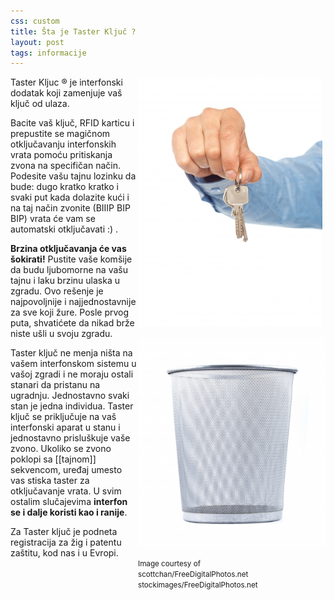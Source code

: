 ```yaml
---
css: custom
title: Šta je Taster Ključ ?
layout: post
tags: informacije
---
```


<div style="float:right">
<img src="/assets/images/news/kljucevi_stockimages.jpg"  />
<p>
<img src="/assets/images/news/kanta_scottchan.jpg" width="300"    style="display:block"/>
</p>
<small>
Image courtesy of
<br> scottchan/FreeDigitalPhotos.net
<br> stockimages/FreeDigitalPhotos.net
</small>
</div>

Taster Kljuc &reg; je interfonski dodatak koji zamenjuje vaš ključ od ulaza.
 
Bacite vaš ključ, RFID karticu i prepustite se magičnom otključavanju interfonskih vrata pomoću pritiskanja zvona na specifičan način. Podesite vašu tajnu lozinku da bude: dugo kratko kratko i svaki put kada dolazite kući i na taj način zvonite (BIIIP BIP BIP) vrata će vam se automatski otključavati :) .

**Brzina otključavanja će vas šokirati!** Pustite vaše komšije da budu ljubomorne na vašu tajnu i laku brzinu ulaska u zgradu. Ovo rešenje je najpovoljnije i najjednostavnije za sve koji žure. Posle prvog puta, shvatićete da nikad brže niste ušli u svoju zgradu. 

Taster ključ ne menja ništa na vašem interfonskom sistemu u vašoj zgradi i ne moraju ostali stanari da pristanu na ugradnju. Jednostavno svaki stan je jedna individua. Taster ključ se priključuje na vaš interfonski aparat u stanu i jednostavno prisluškuje vaše zvono. Ukoliko se zvono poklopi sa [[tajnom]] sekvencom, uređaj umesto vas stiska taster za otključavanje vrata. U svim ostalim slučajevima **interfon se i dalje koristi kao i ranije**.

Za Taster ključ je podneta registracija za žig i patentu zaštitu, kod nas i u Evropi.
